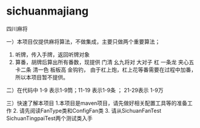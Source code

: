 # sichuanmajiang

四川麻将

一）本项目仅提供麻将算法，不做集成，主要只做两个重要算法；
1. 听牌，传入手牌，返回听牌对象
2. 算番，胡牌后算出所有番数，现提供 门清 幺九将对 大对子 杠 一条龙 夹心五 卡二条 清一色 板板高 金钩钓，
由于杠上炮，杠上花等番需要在过程中加番，所以本项目暂不提供。

二）在代码中 1-9 表示1-9筒；11-19 表示1-9条 ； 21-29表示 1-9万

三）快速了解本项目
1.本项目是maven项目，请先做好相关配置工具等的准备工作
2. 请先阅读FanType类和ConfigFan类
3. 请从SichuanFanTest SichuanTingpaiTest两个测试类入手




